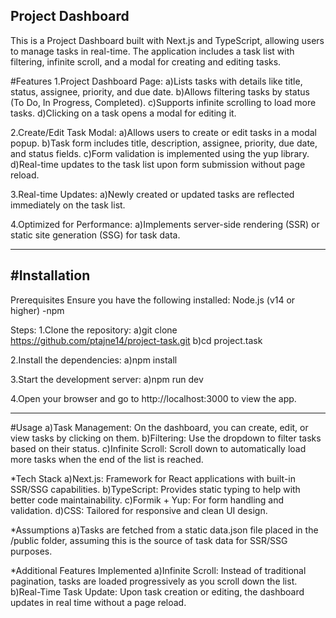 Project Dashboard
--------------------
This is a Project Dashboard built with Next.js and TypeScript, allowing users to manage tasks in real-time. The application includes a task list with filtering, infinite scroll, and a modal for creating and editing tasks.

#Features
1.Project Dashboard Page:
a)Lists tasks with details like title, status, assignee, priority, and due date.
b)Allows filtering tasks by status (To Do, In Progress, Completed).
c)Supports infinite scrolling to load more tasks.
d)Clicking on a task opens a modal for editing it.

2.Create/Edit Task Modal:
a)Allows users to create or edit tasks in a modal popup.
b)Task form includes title, description, assignee, priority, due date, and status fields.
c)Form validation is implemented using the yup library.
d)Real-time updates to the task list upon form submission without page reload.

3.Real-time Updates:
a)Newly created or updated tasks are reflected immediately on the task list.

4.Optimized for Performance:
a)Implements server-side rendering (SSR) or static site generation (SSG) for task data.

--------------------------------------------------------------------------
#Installation
--------------------------------------------------------------------------
Prerequisites
Ensure you have the following installed:
Node.js (v14 or higher)
-npm

Steps:
1.Clone the repository:
  a)git clone https://github.com/ptajne14/project-task.git
  b)cd project.task

2.Install the dependencies: 
  a)npm install

3.Start the development server: 
  a)npm run dev

4.Open your browser and go to http://localhost:3000 to view the app.

-------------------------------------------------------------------------

#Usage
a)Task Management: On the dashboard, you can create, edit, or view tasks by clicking on them.
b)Filtering: Use the dropdown to filter tasks based on their status.
c)Infinite Scroll: Scroll down to automatically load more tasks when the end of the list is reached.


*Tech Stack
a)Next.js: Framework for React applications with built-in SSR/SSG capabilities.
b)TypeScript: Provides static typing to help with better code maintainability.
c)Formik + Yup: For form handling and validation.
d)CSS: Tailored for responsive and clean UI design.

*Assumptions
a)Tasks are fetched from a static data.json file placed in the /public folder, assuming this is the source of task data for SSR/SSG purposes.

*Additional Features Implemented
a)Infinite Scroll: Instead of traditional pagination, tasks are loaded progressively as you scroll down the list.
b)Real-Time Task Update: Upon task creation or editing, the dashboard updates in real time without a page reload.
